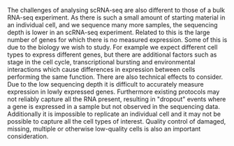 The challenges of analysing scRNA-seq are also different to those of a bulk RNA-seq experiment. As there is such a small
amount of starting material in an individual cell, and we sequence many more samples, the sequencing
depth is lower in an scRNA-seq experiment. Related to this is the large number of genes for which
there is no measured expression. Some of this is due to the biology we wish to study. For example we expect
different cell types to express different genes, but there are additional factors such as stage in the
cell cycle, transcriptional bursting and environmental interactions which cause differences in expression
between cells performing the same function. There are also technical effects to consider. Due to the low
sequencing depth it is difficult to accurately measure expression in lowly expressed genes. Furthermore existing
protocols may not reliably capture all the RNA present, resulting in "dropout" events where a gene is expressed in
a sample but not observed in the sequencing data. Additionally it is impossible to replicate an
individual cell and it may not be possible to capture all the cell types of interest. Quality control
of damaged, missing, multiple or otherwise low-quality cells is also an important consideration.